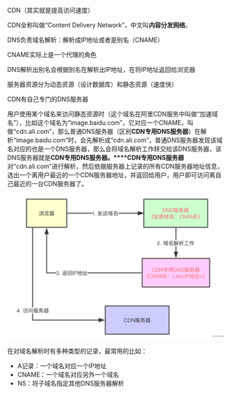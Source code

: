 CDN（其实就是提高访问速度）

CDN全称叫做“Content Delivery Network”，中文叫**内容分发网络**。



DNS负责域名解析：解析成IP地址或者是别名（CNAME）

CNAME实际上是一个代理的角色

DNS解析出别名会根据别名在解析出IP地址，在将IP地址返回给浏览器



服务器资源分为动态资源（设计数据库）和静态资源（速度快）



CDN有自己专门的DNS服务器



用户使用某个域名来访问静态资源时（这个域名在阿里CDN服务中叫做“加速域名”），比如这个域名为“image.baidu.com”，它对应一个CNAME，叫做“cdn.ali.com”，那么普通DNS服务器（区别**CDN专用DNS服务器**）在解析“image.baidu.com”时，会先解析成“cdn.ali.com”，普通DNS服务器发现该域名对应的也是一个DNS服务器，那么会将域名解析工作转交给该DNS服务器，该DNS服务器就是**CDN专用DNS服务器。****CDN专用DNS服务器**对“cdn.ali.com”进行解析，然后依据服务器上记录的所有CDN服务器地址信息，选出一个离用户最近的一个CDN服务器地址，并返回给用户，用户即可访问离自己最近的一台CDN服务器了。



![cdn](CDN.assets/cdn.png)

在对域名解析时有多种类型的记录，最常用的比如：

- A记录：一个域名对应一个IP地址
- CNAME：一个域名对应另外一个域名
- NS：将子域名指定其他DNS服务器解析
